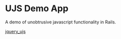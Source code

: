 # UJS Demo App

A demo of unobtrusive javascript functionality in Rails.

[jquery_ujs](https://github.com/rails/jquery-ujs)
